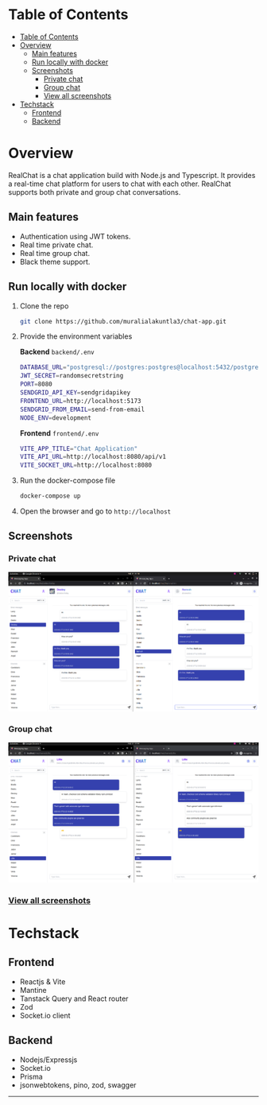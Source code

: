 # Table of Contents

- [Table of Contents](#table-of-contents)
- [Overview](#overview)
  - [Main features](#main-features)
  - [Run locally with docker](#run-locally-with-docker)
  - [Screenshots](#screenshots)
    - [Private chat](#private-chat)
    - [Group chat](#group-chat)
    - [View all screenshots](#view-all-screenshots)
- [Techstack](#techstack)
  - [Frontend](#frontend)
  - [Backend](#backend)

# Overview

RealChat is a chat application build with Node.js and Typescript. It provides a real-time chat platform for users to chat with each other. RealChat supports both private and group chat conversations.

## Main features

- Authentication using JWT tokens.
- Real time private chat.
- Real time group chat.
- Black theme support.

## Run locally with docker

1. Clone the repo

   ```bash
   git clone https://github.com/muralialakuntla3/chat-app.git
   ```

2. Provide the environment variables

   **Backend** `backend/.env`

   ```bash
   DATABASE_URL="postgresql://postgres:postgres@localhost:5432/postgres?schema=public"
   JWT_SECRET=randomsecretstring
   PORT=8080
   SENDGRID_API_KEY=sendgridapikey
   FRONTEND_URL=http://localhost:5173
   SENDGRID_FROM_EMAIL=send-from-email
   NODE_ENV=development
   ```

   **Frontend** `frontend/.env`

   ```bash
   VITE_APP_TITLE="Chat Application"
   VITE_API_URL=http://localhost:8080/api/v1
   VITE_SOCKET_URL=http://localhost:8080
   ```

3. Run the docker-compose file

   ```bash
   docker-compose up
   ```

4. Open the browser and go to `http://localhost`

## Screenshots

### Private chat

<p align="center">
  <img  src="./screenshots/private-chat.png">
</p>

### Group chat

<p align="center">
  <img  src="./screenshots/group-chat.png">
</p>

### [View all screenshots](screenshots/screenshots.md)

# Techstack

## Frontend

- Reactjs & Vite
- Mantine
- Tanstack Query and React router
- Zod
- Socket.io client

## Backend

- Nodejs/Expressjs
- Socket.io
- Prisma
- jsonwebtokens, pino, zod, swagger

---

